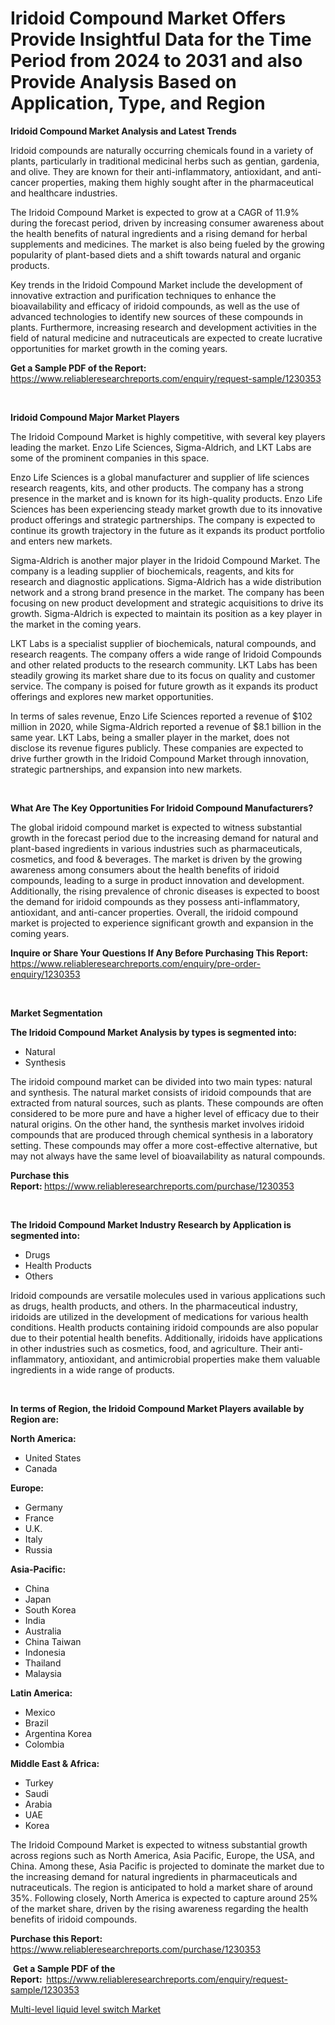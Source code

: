 <p><h1>Iridoid Compound Market Offers Provide Insightful Data for the Time Period from 2024 to 2031 and also Provide Analysis Based on Application, Type, and Region</h1></p><p><strong>Iridoid Compound Market Analysis and Latest Trends</strong></p>
<p><p>Iridoid compounds are naturally occurring chemicals found in a variety of plants, particularly in traditional medicinal herbs such as gentian, gardenia, and olive. They are known for their anti-inflammatory, antioxidant, and anti-cancer properties, making them highly sought after in the pharmaceutical and healthcare industries.</p><p>The Iridoid Compound Market is expected to grow at a CAGR of 11.9% during the forecast period, driven by increasing consumer awareness about the health benefits of natural ingredients and a rising demand for herbal supplements and medicines. The market is also being fueled by the growing popularity of plant-based diets and a shift towards natural and organic products.</p><p>Key trends in the Iridoid Compound Market include the development of innovative extraction and purification techniques to enhance the bioavailability and efficacy of iridoid compounds, as well as the use of advanced technologies to identify new sources of these compounds in plants. Furthermore, increasing research and development activities in the field of natural medicine and nutraceuticals are expected to create lucrative opportunities for market growth in the coming years.</p></p>
<p><strong>Get a Sample PDF of the Report:&nbsp;</strong> <a href="https://www.reliableresearchreports.com/enquiry/request-sample/1230353">https://www.reliableresearchreports.com/enquiry/request-sample/1230353</a></p>
<p>&nbsp;</p>
<p><strong>Iridoid Compound Major Market Players</strong></p>
<p><p>The Iridoid Compound Market is highly competitive, with several key players leading the market. Enzo Life Sciences, Sigma-Aldrich, and LKT Labs are some of the prominent companies in this space. </p><p>Enzo Life Sciences is a global manufacturer and supplier of life sciences research reagents, kits, and other products. The company has a strong presence in the market and is known for its high-quality products. Enzo Life Sciences has been experiencing steady market growth due to its innovative product offerings and strategic partnerships. The company is expected to continue its growth trajectory in the future as it expands its product portfolio and enters new markets.</p><p>Sigma-Aldrich is another major player in the Iridoid Compound Market. The company is a leading supplier of biochemicals, reagents, and kits for research and diagnostic applications. Sigma-Aldrich has a wide distribution network and a strong brand presence in the market. The company has been focusing on new product development and strategic acquisitions to drive its growth. Sigma-Aldrich is expected to maintain its position as a key player in the market in the coming years.</p><p>LKT Labs is a specialist supplier of biochemicals, natural compounds, and research reagents. The company offers a wide range of Iridoid Compounds and other related products to the research community. LKT Labs has been steadily growing its market share due to its focus on quality and customer service. The company is poised for future growth as it expands its product offerings and explores new market opportunities.</p><p>In terms of sales revenue, Enzo Life Sciences reported a revenue of $102 million in 2020, while Sigma-Aldrich reported a revenue of $8.1 billion in the same year. LKT Labs, being a smaller player in the market, does not disclose its revenue figures publicly. These companies are expected to drive further growth in the Iridoid Compound Market through innovation, strategic partnerships, and expansion into new markets.</p></p>
<p>&nbsp;</p>
<p><strong>What Are The Key Opportunities For Iridoid Compound Manufacturers?</strong></p>
<p><p>The global iridoid compound market is expected to witness substantial growth in the forecast period due to the increasing demand for natural and plant-based ingredients in various industries such as pharmaceuticals, cosmetics, and food & beverages. The market is driven by the growing awareness among consumers about the health benefits of iridoid compounds, leading to a surge in product innovation and development. Additionally, the rising prevalence of chronic diseases is expected to boost the demand for iridoid compounds as they possess anti-inflammatory, antioxidant, and anti-cancer properties. Overall, the iridoid compound market is projected to experience significant growth and expansion in the coming years.</p></p>
<p><strong>Inquire or Share Your Questions If Any Before Purchasing This Report:</strong> <a href="https://www.reliableresearchreports.com/enquiry/pre-order-enquiry/1230353">https://www.reliableresearchreports.com/enquiry/pre-order-enquiry/1230353</a></p>
<p>&nbsp;</p>
<p><strong>Market Segmentation</strong></p>
<p><strong>The Iridoid Compound Market Analysis by types is segmented into:</strong></p>
<p><ul><li>Natural</li><li>Synthesis</li></ul></p>
<p><p>The iridoid compound market can be divided into two main types: natural and synthesis. The natural market consists of iridoid compounds that are extracted from natural sources, such as plants. These compounds are often considered to be more pure and have a higher level of efficacy due to their natural origins. On the other hand, the synthesis market involves iridoid compounds that are produced through chemical synthesis in a laboratory setting. These compounds may offer a more cost-effective alternative, but may not always have the same level of bioavailability as natural compounds.</p></p>
<p><strong>Purchase this Report:&nbsp;</strong><a href="https://www.reliableresearchreports.com/purchase/1230353">https://www.reliableresearchreports.com/purchase/1230353</a></p>
<p>&nbsp;</p>
<p><strong>The Iridoid Compound Market Industry Research by Application is segmented into:</strong></p>
<p><ul><li>Drugs</li><li>Health Products</li><li>Others</li></ul></p>
<p><p>Iridoid compounds are versatile molecules used in various applications such as drugs, health products, and others. In the pharmaceutical industry, iridoids are utilized in the development of medications for various health conditions. Health products containing iridoid compounds are also popular due to their potential health benefits. Additionally, iridoids have applications in other industries such as cosmetics, food, and agriculture. Their anti-inflammatory, antioxidant, and antimicrobial properties make them valuable ingredients in a wide range of products.</p></p>
<p>&nbsp;</p>
<p><strong>In terms of Region, the Iridoid Compound Market Players available by Region are:</strong></p>
<p>
    <p> <strong> North America: </strong>
        <ul>
            <li>United States</li>
            <li>Canada</li>
        </ul>
        </p> 
    <p> <strong> Europe: </strong>
        <ul>
            <li>Germany</li>
            <li>France</li>
            <li>U.K.</li>
            <li>Italy</li>
            <li>Russia</li>
        </ul>
        </p> 
    <p> <strong> Asia-Pacific: </strong>
        <ul>
            <li>China</li>
            <li>Japan</li>
            <li>South Korea</li>
            <li>India</li>
            <li>Australia</li>
            <li>China Taiwan</li>
            <li>Indonesia</li>
            <li>Thailand</li>
            <li>Malaysia</li>
        </ul>
        </p> 
    <p> <strong> Latin America: </strong>
        <ul>
            <li>Mexico</li>
            <li>Brazil</li>
            <li>Argentina Korea</li>
            <li>Colombia</li>
        </ul>
        </p> 
    <p> <strong> Middle East & Africa: </strong>
        <ul>
            <li>Turkey</li>
            <li>Saudi</li>
            <li>Arabia</li>
            <li>UAE</li>
            <li>Korea</li>
        </ul>
    </p>
    </p>
<p><p>The Iridoid Compound Market is expected to witness substantial growth across regions such as North America, Asia Pacific, Europe, the USA, and China. Among these, Asia Pacific is projected to dominate the market due to the increasing demand for natural ingredients in pharmaceuticals and nutraceuticals. The region is anticipated to hold a market share of around 35%. Following closely, North America is expected to capture around 25% of the market share, driven by the rising awareness regarding the health benefits of iridoid compounds.</p></p>
<p><strong>Purchase this Report: </strong><a href="https://www.reliableresearchreports.com/purchase/1230353">https://www.reliableresearchreports.com/purchase/1230353</a></p>
<p>&nbsp;<strong>Get a Sample PDF of the Report:&nbsp;&nbsp;</strong><a href="https://www.reliableresearchreports.com/enquiry/request-sample/1230353">https://www.reliableresearchreports.com/enquiry/request-sample/1230353</a></p>
<p><strong></strong></p>
<p><p><a href="https://carnation-joke-41f.notion.site/Multi-level-liquid-level-switch-Market-Research-Report-Forecasted-for-Period-from-2024-2031-by-Ma-30c3897ae9fd4182b5559ac0510c945e">Multi-level liquid level switch Market</a></p></p>